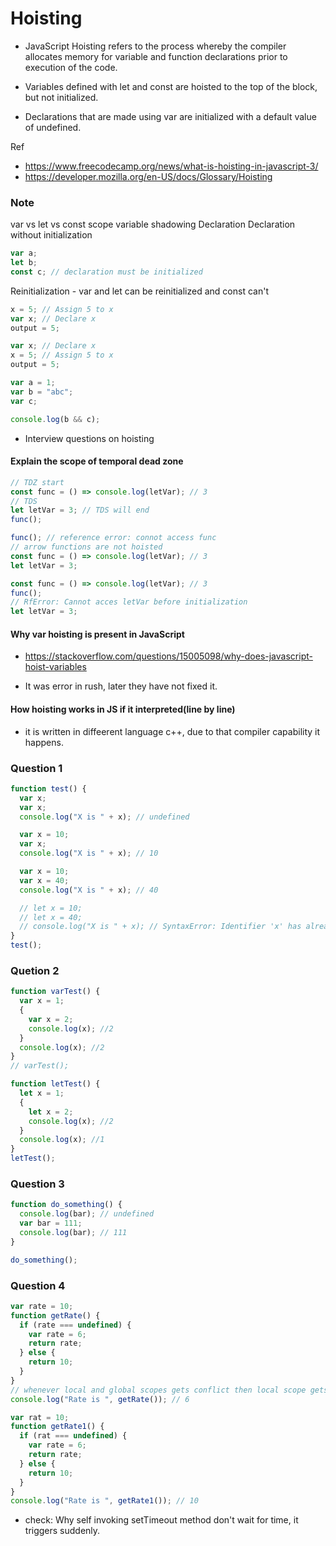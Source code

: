 # Hoisting

- JavaScript Hoisting refers to the process whereby the compiler allocates memory for variable and function declarations prior to execution of the code.

- Variables defined with let and const are hoisted to the top of the block, but not initialized.
- Declarations that are made using var are initialized with a default value of undefined.

Ref

- https://www.freecodecamp.org/news/what-is-hoisting-in-javascript-3/
- https://developer.mozilla.org/en-US/docs/Glossary/Hoisting

### Note

var vs let vs const
scope
variable shadowing
Declaration
Declaration without initialization

```js
var a;
let b;
const c; // declaration must be initialized
```

Reinitialization - var and let can be reinitialized and const can't

```js
x = 5; // Assign 5 to x
var x; // Declare x
output = 5;

var x; // Declare x
x = 5; // Assign 5 to x
output = 5;

var a = 1;
var b = "abc";
var c;

console.log(b && c);
```

- Interview questions on hoisting

#### Explain the scope of temporal dead zone

```js
// TDZ start
const func = () => console.log(letVar); // 3
// TDS
let letVar = 3; // TDS will end
func();
```

```js
func(); // reference error: connot access func
// arrow functions are not hoisted
const func = () => console.log(letVar); // 3
let letVar = 3;
```

```js
const func = () => console.log(letVar); // 3
func();
// RfError: Cannot acces letVar before initialization
let letVar = 3;
```

#### Why var hoisting is present in JavaScript

- https://stackoverflow.com/questions/15005098/why-does-javascript-hoist-variables

- It was error in rush, later they have not fixed it.

#### How hoisting works in JS if it interpreted(line by line)

- it is written in diffeerent language c++, due to that compiler capability it happens.

### Question 1

```js
function test() {
  var x;
  var x;
  console.log("X is " + x); // undefined

  var x = 10;
  var x;
  console.log("X is " + x); // 10

  var x = 10;
  var x = 40;
  console.log("X is " + x); // 40

  // let x = 10;
  // let x = 40;
  // console.log("X is " + x); // SyntaxError: Identifier 'x' has already been declared
}
test();
```

### Quetion 2

```js
function varTest() {
  var x = 1;
  {
    var x = 2;
    console.log(x); //2
  }
  console.log(x); //2
}
// varTest();

function letTest() {
  let x = 1;
  {
    let x = 2;
    console.log(x); //2
  }
  console.log(x); //1
}
letTest();
```

### Question 3

```js
function do_something() {
  console.log(bar); // undefined
  var bar = 111;
  console.log(bar); // 111
}

do_something();
```

### Question 4

```js
var rate = 10;
function getRate() {
  if (rate === undefined) {
    var rate = 6;
    return rate;
  } else {
    return 10;
  }
}
// whenever local and global scopes gets conflict then local scope gets priority
console.log("Rate is ", getRate()); // 6

var rat = 10;
function getRate1() {
  if (rat === undefined) {
    var rate = 6;
    return rate;
  } else {
    return 10;
  }
}
console.log("Rate is ", getRate1()); // 10
```

- check: Why self invoking setTimeout method don't wait for time, it triggers suddenly.
